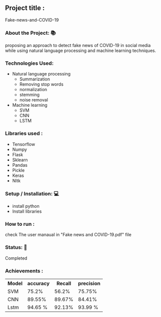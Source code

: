 <h2>Project title :</h2>
<p>Fake-news-and-COVID-19</p>
<h3>About the Project: 📚</h3>
<p>proposing an approach to detect fake news of COVID-19 in social media while using natural language processing and machine learning techniques.</p>
<h3>Technologies Used: </h3>
<ul>
<li>Natural language processing
<ul>
<li>Summarization</li>
<li>Removing stop words</li>
<li>normalization</li>
<li>stemming</li>
<li>noise removal</li>
</ul>

</li>
<li>Machine learning 
<ul>
<li>SVM</li>
<li>CNN</li>
<li>LSTM</li>
</ul>
</li>

</ul>
<h3>Libraries used :</h3>
<ul>
<li>Tensorflow</li>
<li>Numpy</li>
<li>Flask</li>
<li>Sklearn</li>
<li>Pandas</li>
<li>Pickle</li>
<li>Keras</li>
<li>Nltk</li>
</ul>
<h3>Setup / Installation: 💻</h3>
<ul>
<li>install python </li>
<li>Install libraries</li>
</ul>
<h3>How to run :</h3>
<p>check The user manaual in "Fake news and COVID-19.pdf" file 
<h3>Status: 📶</h3>
<p>Completed</p>
<h3>Achievements :</h3>
<table>
  <tr>
    <th>Model </th>
    <th>accuracy </th>
    <th>Recall</th>
    <th>precision </th>
  </tr>
    <tr>
    <td>SVM </td>
    <td>75.2%  </td>
    <td>56.2% </td>
    <td>75.75% </td>
  </tr>
    <tr>
    <td>CNN </td>
    <td>89.55% </td>
    <td>89.67% </td>
    <td>84.41% </td>
  </tr>
  <tr>
    <td>Lstm </td>
    <td>94.65 % </td>
    <td>92.13%</td>
    <td>93.99 % </td>
  </tr>

</table>

